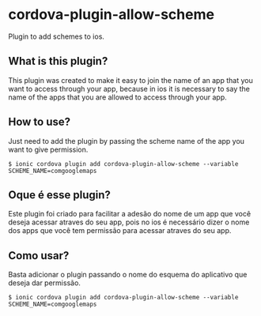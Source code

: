 # cordova-plugin-allow-scheme
Plugin to add schemes to ios.

## What is this plugin?

This plugin was created to make it easy to join the name of an app that you want to access through your app, because in ios it is necessary to say the name of the apps that you are allowed to access through your app.

## How to use?

Just need to add the plugin by passing the scheme name of the app you want to give permission.

`$ ionic cordova plugin add cordova-plugin-allow-scheme --variable SCHEME_NAME=comgooglemaps`


##


## Oque é esse plugin?

Este plugin foi criado para facilitar a adesão do nome de um app que você deseja acessar atraves do seu app, pois no ios é necessário dizer o nome dos apps que você tem permissão para acessar atraves do seu app.

## Como usar?

Basta adicionar o plugin passando o nome do esquema do aplicativo que deseja dar permissão.

`$ ionic cordova plugin add cordova-plugin-allow-scheme --variable SCHEME_NAME=comgooglemaps`

